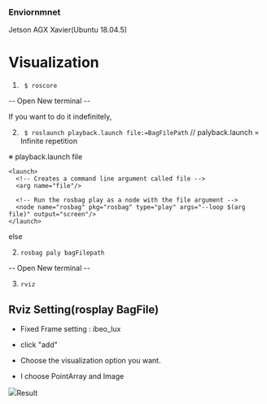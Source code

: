 ### Enviornmnet
Jetson AGX Xavier(Ubuntu 18.04.5)

# Visualization

1. ``` $ roscore```

-- Open New terminal --

If you want to do it indefinitely,

2. ``` $ roslaunch playback.launch file:=BagFilePath``` // palyback.launch = Infinite repetition

※ playback.launch file
```
<launch>
  <!-- Creates a command line argument called file -->
  <arg name="file"/>

  <!-- Run the rosbag play as a node with the file argument -->
  <node name="rosbag" pkg="rosbag" type="play" args="--loop $(arg file)" output="screen"/>
</launch>
```

else

2. ```rosbag paly bagFilepath```

-- Open New terminal --

3. ```rviz```

## Rviz Setting(rosplay BagFile)

- Fixed Frame setting : ibeo_lux

- click "add"

- Choose the visualization option you want.

- I choose PointArray and Image

<img src='https://user-images.githubusercontent.com/47775179/99535790-be7fcf80-29ec-11eb-8eab-fbe661b1d96e.png'>Result</src>





